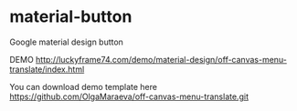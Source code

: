 material-button
===============

Google material design button

DEMO http://luckyframe74.com/demo/material-design/off-canvas-menu-translate/index.html

You can download demo template here  https://github.com/OlgaMaraeva/off-canvas-menu-translate.git
